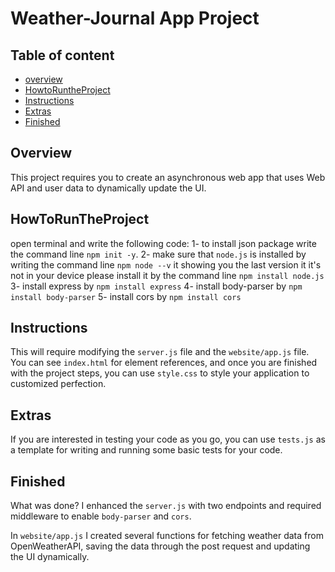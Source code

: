 # Weather-Journal App Project

## Table of content
* [overview](#Overview)
* [HowtoRuntheProject](#HowToRunTheProject)
* [Instructions](#Instructions)
* [Extras](#Extras)
* [Finished](#Finished)
## Overview
This project requires you to create an asynchronous web app that uses Web API and user data to dynamically update the UI. 

## HowToRunTheProject

open terminal and write the following code:
1- to install json package write the command line `npm init -y`.
2- make sure that `node.js` is installed by writing the  command line `npm node --v` it showing you the last version it it's not in your device please install it by the command line `npm install node.js`
3- install express by `npm install express`
4- install body-parser by `npm install body-parser`
5- install cors by `npm install cors`

## Instructions
This will require modifying the `server.js` file and the `website/app.js` file. You can see `index.html` for element references, and once you are finished with the project steps, you can use `style.css` to style your application to customized perfection.

## Extras
If you are interested in testing your code as you go, you can use `tests.js` as a template for writing and running some basic tests for your code.

## Finished
What was done? I enhanced the `server.js` with two endpoints and required middleware to enable `body-parser` and `cors`.

In `website/app.js` I created several functions for fetching weather data from OpenWeatherAPI, saving the data through the post request and updating the UI dynamically.
